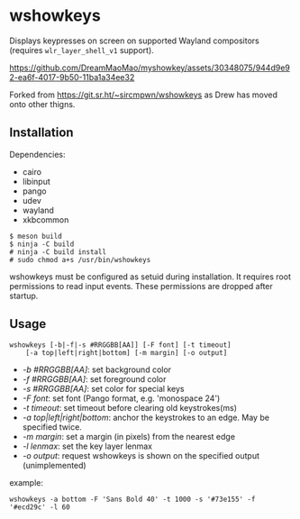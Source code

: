 # wshowkeys

Displays keypresses on screen on supported Wayland compositors (requires
`wlr_layer_shell_v1` support).




https://github.com/DreamMaoMao/myshowkey/assets/30348075/944d9e92-ea6f-4017-9b50-11ba1a34ee32





Forked from https://git.sr.ht/~sircmpwn/wshowkeys as Drew has moved onto other thigns.

## Installation

Dependencies:

- cairo
- libinput
- pango
- udev 
- wayland 
- xkbcommon 

```
$ meson build
$ ninja -C build
# ninja -C build install
# sudo chmod a+s /usr/bin/wshowkeys
```

wshowkeys must be configured as setuid during installation. It requires root
permissions to read input events. These permissions are dropped after startup.

## Usage

```
wshowkeys [-b|-f|-s #RRGGBB[AA]] [-F font] [-t timeout]
    [-a top|left|right|bottom] [-m margin] [-o output]
```

- *-b #RRGGBB[AA]*: set background color
- *-f #RRGGBB[AA]*: set foreground color
- *-s #RRGGBB[AA]*: set color for special keys
- *-F font*: set font (Pango format, e.g. 'monospace 24')
- *-t timeout*: set timeout before clearing old keystrokes(ms)
- *-a top|left|right|bottom*: anchor the keystrokes to an edge. May be specified
  twice.
- *-m margin*: set a margin (in pixels) from the nearest edge
- *-l lenmax*: set the key layer lenmax
- *-o output*: request wshowkeys is shown on the specified output
  (unimplemented)

example:
```
wshowkeys -a bottom -F 'Sans Bold 40' -t 1000 -s '#73e155' -f  '#ecd29c' -l 60
```

